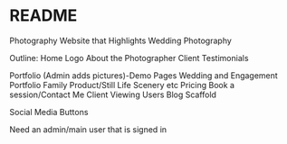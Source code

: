 # README
Photography Website that Highlights Wedding Photography

Outline:
Home
    Logo
About the Photographer
Client Testimonials

Portfolio (Admin adds pictures)-Demo Pages
    Wedding and Engagement Portfolio
    Family
    Product/Still Life
    Scenery
    etc
Pricing
Book a session/Contact Me
Client Viewing
    Users
Blog
    Scaffold

Social Media Buttons

Need an admin/main user that is signed in
